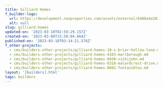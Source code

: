 ```yaml
---
title: Gilliard Homes
f_builder-logo:
  url: https://development.nanproperties.com/assets/external/6408a4e2820bf5f488e48a86_gilliard20homes20black20logo20.png
  alt: null
slug: gilliard-homes
updated-on: '2023-03-10T02:59:29.157Z'
created-on: '2023-03-08T15:50:04.664Z'
published-on: '2023-03-10T03:14:21.576Z'
f_other-projects:
  - cms/builders-other-projects/gilliard-homes-10-s-briar-hollow-lane.md
  - cms/builders-other-projects/gilliard-homes-4103-marlborough.md
  - cms/builders-other-projects/gilliard-homes-6030-vickijohn.md
  - cms/builders-other-projects/gilliard-homes-8318-malardcrest-drive.md
  - cms/builders-other-projects/gilliard-homes-8602-fontainbleu.md
layout: '[builders].html'
tags: builders
---
```



